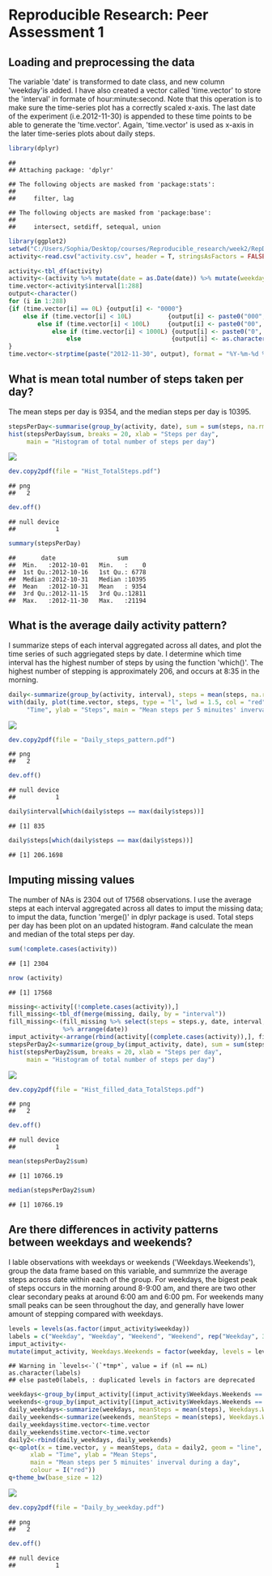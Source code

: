 # Reproducible Research: Peer Assessment 1


## Loading and preprocessing the data
The variable 'date' is transformed to date class, and new column 'weekday'is added. I have also created a vector called 'time.vector' to store the 'interval' in formate of hour:minute:second. Note that this operation is to make sure the time-series plot has a correctly scaled x-axis. The last date of the experiment (i.e.2012-11-30) is appended to these time points to be able to generate the 'time.vector'. Again, 'time.vector' is used as x-axis in the later time-series plots about daily steps.

```r
library(dplyr)
```

```
## 
## Attaching package: 'dplyr'
```

```
## The following objects are masked from 'package:stats':
## 
##     filter, lag
```

```
## The following objects are masked from 'package:base':
## 
##     intersect, setdiff, setequal, union
```

```r
library(ggplot2)
setwd("C:/Users/Sophia/Desktop/courses/Reproducible_research/week2/RepData_PeerAssessment1")
activity<-read.csv("activity.csv", header = T, stringsAsFactors = FALSE)
```


```r
activity<-tbl_df(activity)
activity<-(activity %>% mutate(date = as.Date(date)) %>% mutate(weekday = weekdays(date)))
time.vector<-activity$interval[1:288]
output<-character()
for (i in 1:288)
{if (time.vector[i] == 0L) {output[i] <- "0000"}
    else if (time.vector[i] < 10L)          {output[i] <- paste0("000", time.vector[i])} 
        else if (time.vector[i] < 100L)     {output[i] <- paste0("00", time.vector[i])} 
            else if (time.vector[i] < 1000L) {output[i] <- paste0("0", time.vector[i])}
                else                         {output[i] <- as.character(time.vector[i])}
}
time.vector<-strptime(paste("2012-11-30", output), format = "%Y-%m-%d %H%M")
```

## What is mean total number of steps taken per day?
The mean steps per day is 9354, and the median steps per day is 10395.

```r
stepsPerDay<-summarise(group_by(activity, date), sum = sum(steps, na.rm = T))
hist(stepsPerDay$sum, breaks = 20, xlab = "Steps per day", 
     main = "Histogram of total number of steps per day")
```

![](PA1_template_files/figure-html/unnamed-chunk-3-1.png)<!-- -->

```r
dev.copy2pdf(file = "Hist_TotalSteps.pdf")
```

```
## png 
##   2
```

```r
dev.off()
```

```
## null device 
##           1
```

```r
summary(stepsPerDay)
```

```
##       date                 sum       
##  Min.   :2012-10-01   Min.   :    0  
##  1st Qu.:2012-10-16   1st Qu.: 6778  
##  Median :2012-10-31   Median :10395  
##  Mean   :2012-10-31   Mean   : 9354  
##  3rd Qu.:2012-11-15   3rd Qu.:12811  
##  Max.   :2012-11-30   Max.   :21194
```



## What is the average daily activity pattern?
I summarize steps of each interval aggregated across all dates, and plot the time series of such aggriegated steps by date. I determine which time interval has the highest number of steps by using the function 'which()'. The highest number of stepping is approximately 206, and occurs at 8:35 in the morning.

```r
daily<-summarize(group_by(activity, interval), steps = mean(steps, na.rm = T))
with(daily, plot(time.vector, steps, type = "l", lwd = 1.5, col = "red", xlab = 
     "Time", ylab = "Steps", main = "Mean steps per 5 minuites' inverval during a day"))
```

![](PA1_template_files/figure-html/unnamed-chunk-4-1.png)<!-- -->

```r
dev.copy2pdf(file = "Daily_steps_pattern.pdf")
```

```
## png 
##   2
```

```r
dev.off()
```

```
## null device 
##           1
```

```r
daily$interval[which(daily$steps == max(daily$steps))]
```

```
## [1] 835
```

```r
daily$steps[which(daily$steps == max(daily$steps))]
```

```
## [1] 206.1698
```

## Imputing missing values
The number of NAs is 2304 out of 17568 observations. I use the average steps at each interval aggregated across all dates to imput the missing data; to imput the data, function 'merge()' in dplyr package is used.  Total steps per day has been plot on an updated histogram. 
#and calculate the mean and median of the total steps per day.

```r
sum(!complete.cases(activity))
```

```
## [1] 2304
```

```r
nrow (activity) 
```

```
## [1] 17568
```

```r
missing<-activity[(!complete.cases(activity)),]
fill_missing<-tbl_df(merge(missing, daily, by = "interval"))
fill_missing<-(fill_missing %>% select(steps = steps.y, date, interval, weekday) 
               %>% arrange(date))
imput_activity<-arrange(rbind(activity[(complete.cases(activity)),], fill_missing), date)
stepsPerDay2<-summarize(group_by(imput_activity, date), sum = sum(steps))
hist(stepsPerDay2$sum, breaks = 20, xlab = "Steps per day", 
     main = "Histogram of total number of steps per day")
```

![](PA1_template_files/figure-html/unnamed-chunk-5-1.png)<!-- -->

```r
dev.copy2pdf(file = "Hist_filled_data_TotalSteps.pdf")
```

```
## png 
##   2
```

```r
dev.off()
```

```
## null device 
##           1
```

```r
mean(stepsPerDay2$sum)
```

```
## [1] 10766.19
```

```r
median(stepsPerDay2$sum)
```

```
## [1] 10766.19
```

## Are there differences in activity patterns between weekdays and weekends?
I lable observations with weekdays or weekends ('Weekdays.Weekends'), group the data frame based on this variable, and summrize the average steps across date within each of the group. For weekdays, the bigest peak of steps occurs in the morning around 8-9:00 am, and there are two other clear secondary peaks at around 6:00 am and 6:00 pm.  For weekends many small peaks can be seen throughout the day, and generally have lower amount of stepping compared with weekdays.  

```r
levels = levels(as.factor(imput_activity$weekday))
labels = c("Weekday", "Weekday", "Weekend", "Weekend", rep("Weekday", 3))
imput_activity<-
mutate(imput_activity, Weekdays.Weekends = factor(weekday, levels = levels,labels = labels))
```

```
## Warning in `levels<-`(`*tmp*`, value = if (nl == nL) as.character(labels)
## else paste0(labels, : duplicated levels in factors are deprecated
```

```r
weekdays<-group_by(imput_activity[(imput_activity$Weekdays.Weekends == "Weekday"),], interval)
weekends<-group_by(imput_activity[(imput_activity$Weekdays.Weekends == "Weekend"),], interval)
daily_weekdays<-summarize(weekdays, meanSteps = mean(steps), Weekdays.Weekends = "Weekday")
daily_weekends<-summarize(weekends, meanSteps = mean(steps), Weekdays.Weekends = "Weekend")
daily_weekdays$time.vector<-time.vector
daily_weekends$time.vector<-time.vector
daily2<-rbind(daily_weekdays, daily_weekends)
q<-qplot(x = time.vector, y = meanSteps, data = daily2, geom = "line", facets = Weekdays.Weekends~.,
      xlab = "Time", ylab = "Mean Steps", 
      main = "Mean steps per 5 minuites' inverval during a day",
      colour = I("red"))
q+theme_bw(base_size = 12)
```

![](PA1_template_files/figure-html/unnamed-chunk-6-1.png)<!-- -->

```r
dev.copy2pdf(file = "Daily_by_weekday.pdf")
```

```
## png 
##   2
```

```r
dev.off()
```

```
## null device 
##           1
```
